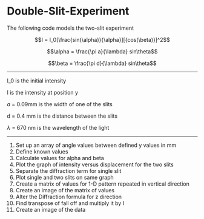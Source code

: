 # Double-Slit-Experiment
The following code models the two-slit experiment

$$I = I_0[\frac{sin(\alpha)}{\alpha}][{cos(\beta)}]^2$$

$$\alpha = \frac{\pi a}{\lambda} sin\theta$$

$$\beta = \frac{\pi d}{\lambda} sin\theta$$

---

I_0 is the initial intensity

I is the intensity at position y

$a$ = 0.09mm is the width of one of the slits

d = 0.4 mm is the distance between the slits

$\lambda$ = 670 nm is the wavelength of the light 

---

1. Set up an array of angle values between defined y values in mm
2. Define known values
3. Calculate values for alpha and beta
4. Plot the graph of intensity versus displacement for the two slits
5. Separate the diffraction term for single slit
6. Plot single and two slits on same graph
7. Create a matrix of values for 1-D pattern repeated in vertical direction
8. Create an image of the matrix of values
9. Alter the Diffraction formula for z direction
10. Find transpose of fall off and multiply it by I
11. Create an image of the data
